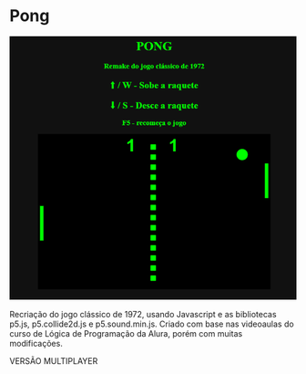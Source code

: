 # Pong

![preview](./image/preview.png)

Recriação do jogo clássico de 1972, usando Javascript e as bibliotecas p5.js, p5.collide2d.js e p5.sound.min.js.
Criado com base nas videoaulas do curso de Lógica de Programação da Alura, porém com muitas modificações.

VERSÃO MULTIPLAYER
